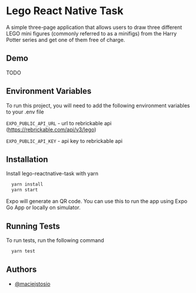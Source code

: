 
# Lego React Native Task

A simple three-page application that allows users to draw three different LEGO mini figures (commonly referred to as a minifigs) from the Harry Potter series and get one of them free of charge.



## Demo

TODO
## Environment Variables

To run this project, you will need to add the following environment variables to your .env file

`EXPO_PUBLIC_API_URL` - url to rebrickable api (https://rebrickable.com/api/v3/lego)

`EXPO_PUBLIC_API_KEY` - api key to rebrickable api


## Installation

Install lego-reactnative-task with yarn

```bash
  yarn install
  yarn start
```
Expo will generate an QR code. You can use this to run the app using Expo Go App or locally on simulator.
    
## Running Tests

To run tests, run the following command

```bash
  yarn test
```


## Authors

- [@maciejstosio](https://www.github.com/maciejstosio)


